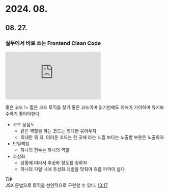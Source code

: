# 2024. 08.

## 08. 27.

### 실무에서 바로 쓰는 Frontend Clean Code

<iframe src="https://www.youtube.com/embed/edWbHp_k_9Y" class="iframe"frameborder="0" allowfullscreen="true"></iframe>   

좋은 코드 != 짧은 코드
로직을 찾기 좋은 코드이며 읽기만해도 이해가 가야하며 유지보수하기 좋아야한다.

- 코드 응집도
    - 같은 역할을 하는 코드는 최대한 묶어두자
    - 최대한 묶 되, 더러운 코드는 한 곳에 라는 느낌 보다는 노출할 부분은 노출하자
- 단일책임
    - 하나의 함수는 하나의 역할
- 추상화
    - 상황에 따라서 추상화 정도를 정하자
    - 하나의 파일 내에 추상화 레벨을 맞춰야 흐름 파악이 쉽다

**TIP**  
JSX 문법으로 로직을 선언적으로 구현할 수 있다. [13:17](https://www.youtube.com/watch?v=edWbHp_k_9Y&t=797s)

